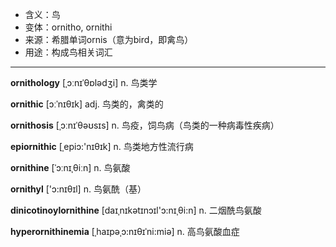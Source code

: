 - <span class="definition">含义：鸟</span>
- <span class="definition">变体：ornitho, ornithi</span>
- <span class="definition">来源：希腊单词ornis（意为bird，即禽鸟）</span>
- <span class="definition">用途：构成鸟相关词汇</span>

---

<span class="vocabulary">**ornithology**</span> [ˌɔːnɪˈθɒlədʒi] n. 鸟类学

<span class="vocabulary">**ornithic**</span> [ɔːˈnɪθɪk] adj. 鸟类的，禽类的

<span class="vocabulary">**ornithosis**</span> [ˌɔːnɪˈθəʊsɪs] n. 鸟疫，饲鸟病（鸟类的一种病毒性疾病）

<span class="vocabulary">**epiornithic**</span> [ˌepiɔ:'nɪθɪk] n. 鸟类地方性流行病

<span class="vocabulary">**ornithine**</span> [ˈɔːnɪˌθiːn] n. 鸟氨酸

<span class="vocabulary">**ornithyl**</span> ['ɔ:nɪθɪl] n. 鸟氨酰（基）

<span class="vocabulary">**dinicotinoylornithine**</span> [daɪˌnɪkәtɪnɔɪl'ɔ:nɪˌθi:n] n. 二烟酰鸟氨酸

<span class="vocabulary">**hyperornithinemia**</span> [ˌhaɪpəˌɔ:nɪθɪˈni:miə] n. 高鸟氨酸血症

